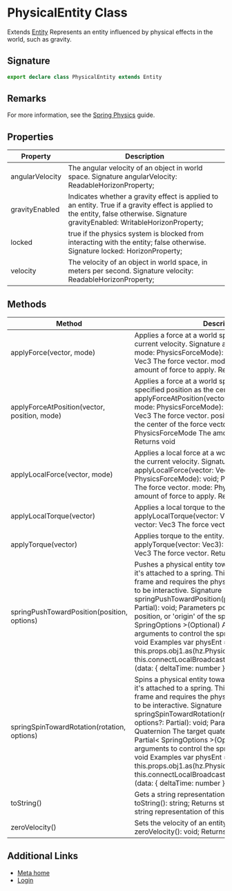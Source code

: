 # PhysicalEntity Class

Extends [Entity](https://developers.meta.com/horizon-worlds/reference/2.0.0/core_entity) Represents an entity influenced by physical effects in the world, such as gravity.

## Signature

```typescript
export declare class PhysicalEntity extends Entity
```

## Remarks

For more information, see the [Spring Physics](https://developers.meta.com/horizon-worlds/learn/documentation/typescript/api-references-and-examples/spring-physics) guide.

## Properties

| Property | Description |
| --- | --- |
| angularVelocity | The angular velocity of an object in world space. Signature angularVelocity: ReadableHorizonProperty<Vec3>; |
| gravityEnabled | Indicates whether a gravity effect is applied to an entity. True if a gravity effect is applied to the entity, false otherwise. Signature gravityEnabled: WritableHorizonProperty<boolean>; |
| locked | true if the physics system is blocked from interacting with the entity; false otherwise. Signature locked: HorizonProperty<boolean>; |
| velocity | The velocity of an object in world space, in meters per second. Signature velocity: ReadableHorizonProperty<Vec3>; |

## Methods

| Method | Description |
| --- | --- |
| applyForce(vector, mode) | Applies a force at a world space point. Adds to the current velocity. Signature applyForce(vector: Vec3, mode: PhysicsForceMode): void; Parameters vector: Vec3 The force vector. mode: PhysicsForceMode The amount of force to apply. Returns void |
| applyForceAtPosition(vector, position, mode) | Applies a force at a world space point using a specified position as the center of force. Signature applyForceAtPosition(vector: Vec3, position: Vec3, mode: PhysicsForceMode): void; Parameters vector: Vec3 The force vector. position: Vec3 The position of the center of the force vector. mode: PhysicsForceMode The amount of force to apply. Returns void |
| applyLocalForce(vector, mode) | Applies a local force at a world space point. Adds to the current velocity. Signature applyLocalForce(vector: Vec3, mode: PhysicsForceMode): void; Parameters vector: Vec3 The force vector. mode: PhysicsForceMode The amount of force to apply. Returns void |
| applyLocalTorque(vector) | Applies a local torque to the entity. Signature applyLocalTorque(vector: Vec3): void; Parameters vector: Vec3 The force vector. Returns void |
| applyTorque(vector) | Applies torque to the entity. Signature applyTorque(vector: Vec3): void; Parameters vector: Vec3 The force vector. Returns void |
| springPushTowardPosition(position, options) | Pushes a physical entity toward a target position as if it's attached to a spring. This should be called every frame and requires the physical entity's motion type to be interactive. Signature springPushTowardPosition(position: Vec3, options?: Partial<SpringOptions>): void; Parameters position: Vec3 The target position, or 'origin' of the spring options: Partial< SpringOptions >(Optional) Additional optional arguments to control the spring's behavior. Returns void Examples var physEnt = this.props.obj1.as(hz.PhysicalEntity); this.connectLocalBroadcastEvent(hz.World.onUpdate, (data: { deltaTime: number }) => { physEnt. |
| springSpinTowardRotation(rotation, options) | Spins a physical entity toward a target rotation as if it's attached to a spring. This should be called every frame and requires the physical entity's motion type to be interactive. Signature springSpinTowardRotation(rotation: Quaternion, options?: Partial<SpringOptions>): void; Parameters rotation: Quaternion The target quaternion rotation. options: Partial< SpringOptions >(Optional) Additional optional arguments to control the spring's behavior. Returns void Examples var physEnt = this.props.obj1.as(hz.PhysicalEntity); this.connectLocalBroadcastEvent(hz.World.onUpdate, (data: { deltaTime: number }) => { physEnt. |
| toString() | Gets a string representation of the entity. Signature toString(): string; Returns stringThe human readable string representation of this entity. |
| zeroVelocity() | Sets the velocity of an entity to zero. Signature zeroVelocity(): void; Returns void |

## Additional Links
- [Meta home](https://developers.meta.com/horizon-worlds/)
- [Login](https://developers.meta.com/login/?redirect_uri=https%3A%2F%2Fdevelopers.meta.com%2Fhorizon-worlds%2Freference%2F2.0.0%2Fcore_physicalentity%2F)